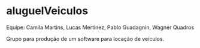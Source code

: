 # aluguelVeiculos
 
Equipe: Camila Martins, Lucas Mertinez, Pablo Guadagnin, Wagner Quadros


Grupo para produção de um software para locação de veículos.